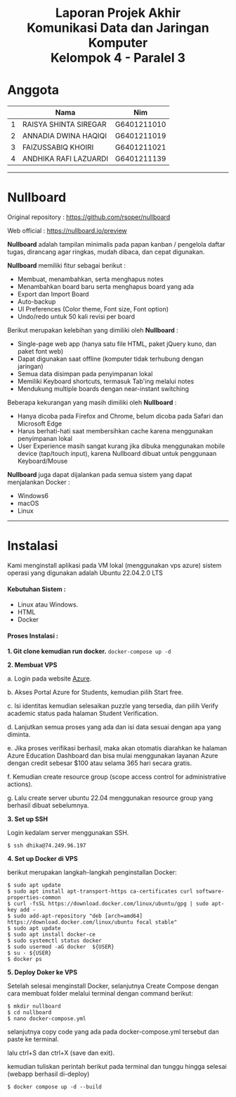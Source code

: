 <h1 align="center">Laporan Projek Akhir <br> Komunikasi Data dan Jaringan Komputer <br> Kelompok 4 - Paralel 3</h1>

# Anggota
<table>
    <thead>
        <tr>
            <th></th>
            <th>Nama</th>
            <th>Nim</th>
        </tr>
    </thead>
    <tbody>
        <tr>
            <td>1</td>
            <td>RAISYA SHINTA SIREGAR</td>
            <td>G6401211010</td>
        </tr>
        <tr>
            <td>2</td>
            <td>ANNADIA DWINA HAQIQI</td>
            <td>G6401211019</td>
        </tr>
        <tr>
            <td>3</td>
            <td>FAIZUSSABIQ KHOIRI</td>
            <td>G6401211021</td>
        </tr>
        <tr>
            <td>4</td>
            <td>ANDHIKA RAFI LAZUARDI</td>
            <td>G6401211139</td>
        </tr>
</tbody>
</table>


---


# Nullboard
Original repository : https://github.com/rsoper/nullboard

Web official : https://nullboard.io/preview

**Nullboard** adalah tampilan minimalis pada papan kanban / pengelola daftar tugas, dirancang agar ringkas, mudah dibaca, dan cepat digunakan.


**Nullboard** memiliki fitur sebagai berikut :
- Membuat, menambahkan, serta menghapus notes
- Menambahkan board baru serta menghapus board yang ada
- Export dan Import Board
- Auto-backup
- UI Preferences (Color theme, Font size, Font option)
- Undo/redo untuk 50 kali revisi per board


Berikut merupakan kelebihan yang dimiliki oleh **Nullboard** :
- Single-page web app (hanya satu file HTML, paket jQuery kuno, dan paket font web)
- Dapat digunakan saat offline (komputer tidak terhubung dengan jaringan)
- Semua data disimpan pada penyimpanan lokal
- Memiliki Keyboard shortcuts, termasuk Tab'ing melalui notes
- Mendukung multiple boards dengan near-instant switching


Beberapa kekurangan yang masih dimiliki oleh **Nullboard** :
- Hanya dicoba pada Firefox and Chrome, belum dicoba pada Safari dan Microsoft Edge
- Harus berhati-hati saat membersihkan cache karena menggunakan penyimpanan lokal
- User Experience masih sangat kurang jika dibuka menggunakan mobile device (tap/touch input), karena Nullboard dibuat untuk penggunaan Keyboard/Mouse
  

**Nullboard** juga dapat dijalankan pada semua sistem yang dapat menjalankan Docker :
- Windows6
- macOS
- Linux

---
# Instalasi
Kami menginstall aplikasi pada VM lokal (menggunakan vps azure) sistem operasi yang digunakan adalah Ubuntu 22.04.2.0 LTS

#### Kebutuhan Sistem :
- Linux atau Windows.
- HTML
- Docker

#### Proses Instalasi :
**1. Git clone kemudian run docker.**
    ```
    docker-compose up -d
    ```

**2. Membuat VPS**

   a. Login pada website [Azure](https://azure.microsoft.com/).

   b. Akses Portal Azure for Students, kemudian pilih Start free.

   c. Isi identitas kemudian selesaikan puzzle yang tersedia, dan pilih Verify academic status pada halaman Student Verification.

   d. Lanjutkan semua proses yang ada dan isi data sesuai dengan apa yang diminta.

   e. Jika proses verifikasi berhasil, maka akan otomatis diarahkan ke halaman Azure Education Dashboard dan bisa mulai menggunakan layanan Azure dengan credit sebesar $100 atau selama 365 hari secara gratis.

   f. Kemudian create resource group (scope access control for administrative actions).

   g. Lalu create server ubuntu 22.04 menggunakan resource group yang berhasil dibuat sebelumnya.

**3. Set up SSH**

Login kedalam server menggunakan SSH.

 ```
 $ ssh dhika@74.249.96.197
 ```

**4. Set up Docker di VPS**

berikut merupakan langkah-langkah penginstallan Docker:
```
$ sudo apt update
$ sudo apt install apt-transport-https ca-certificates curl software-properties-common
$ curl -fsSL https://download.docker.com/linux/ubuntu/gpg | sudo apt-key add -
$ sudo add-apt-repository "deb [arch=amd64] https://download.docker.com/linux/ubuntu focal stable"
$ sudo apt update
$ sudo apt install docker-ce
$ sudo systemctl status docker
$ sudo usermod -aG docker  ${USER}
$ su - ${USER}
$ docker ps
```

**5. Deploy Doker ke VPS**

Setelah selesai menginstall Docker, selanjutnya Create Compose dengan cara membuat folder melalui terminal dengan command berikut:
```
$ mkdir nullboard
$ cd nullboard
$ nano docker-compose.yml
```

selanjutnya copy code yang ada pada docker-compose.yml tersebut dan paste ke terminal.

lalu ctrl+S dan ctrl+X (save dan exit).

kemudian tuliskan perintah berikut pada terminal dan tunggu hingga selesai (webapp berhasil di-deploy)
```
$ docker compose up -d --build
```






   

